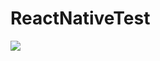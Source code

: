 # ReactNativeTest

<a href="https://imgflip.com/gif/4ge1p9"><img src="https://imgflip.com/gif/4ge1p9" /></a>
